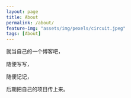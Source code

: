 ```yaml
---
layout: page
title: About
permalink: /about/
feature-img: "assets/img/pexels/circuit.jpeg"
tags: [About]
---
```






就当自己的一个博客吧，

随便写写，

随便记记，

后期把自己的项目传上来。






